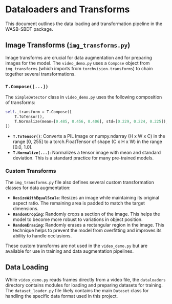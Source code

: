 
# Dataloaders and Transforms

This document outlines the data loading and transformation pipeline in the WASB-SBDT package.

## Image Transforms (`img_transforms.py`)

Image transforms are crucial for data augmentation and for preparing images for the model. The `video_demo.py` uses a `Compose` object from `img_transforms` (which imports from `torchvision.transforms`) to chain together several transformations.

### `T.Compose([...])`

The `SimpleDetector` class in `video_demo.py` uses the following composition of transforms:

```python
self._transform = T.Compose([
    T.ToTensor(),
    T.Normalize(mean=[0.485, 0.456, 0.406], std=[0.229, 0.224, 0.225]),
])
```

-   **`T.ToTensor()`**: Converts a PIL Image or numpy.ndarray (H x W x C) in the range [0, 255] to a torch.FloatTensor of shape (C x H x W) in the range [0.0, 1.0].
-   **`T.Normalize(...)`**: Normalizes a tensor image with mean and standard deviation. This is a standard practice for many pre-trained models.

### Custom Transforms

The `img_transforms.py` file also defines several custom transformation classes for data augmentation:

-   **`ResizeWithEqualScale`**: Resizes an image while maintaining its original aspect ratio. The remaining area is padded to match the target dimensions.
-   **`RandomCroping`**: Randomly crops a section of the image. This helps the model to become more robust to variations in object position.
-   **`RandomErasing`**: Randomly erases a rectangular region in the image. This technique helps to prevent the model from overfitting and improves its ability to handle occlusions.

These custom transforms are not used in the `video_demo.py` but are available for use in training and data augmentation pipelines.

## Data Loading

While `video_demo.py` reads frames directly from a video file, the `dataloaders` directory contains modules for loading and preparing datasets for training. The `dataset_loader.py` file likely contains the main `Dataset` class for handling the specific data format used in this project.
